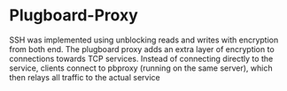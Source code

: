 # Plugboard-Proxy
SSH was implemented using unblocking reads and writes with encryption from both end. The plugboard proxy adds an extra layer of encryption to connections towards TCP services. Instead of connecting directly to the service, clients connect to pbproxy (running on the same server), which then relays all traffic to the actual service
